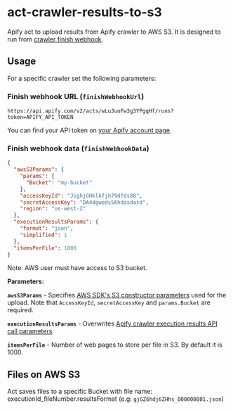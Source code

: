 # act-crawler-results-to-s3
Apify act to upload results from Apify crawler to AWS S3.
It is designed to run from [crawler finish webhook](https://www.apify.com/docs#crawler-finishWebhookUrl).

## Usage

For a specific crawler set the following parameters:

### Finish webhook URL (`finishWebhookUrl`)
```
https://api.apify.com/v2/acts/wLuJuoFw3g3YPgqHf/runs?token=APIFY_API_TOKEN
```

You can find your API token on [your Apify account page](https://my.apify.com/account#/integrations).

### Finish webhook data (`finishWebhookData`)
```json
{
  "awsS3Params": {
    "params": {
      "Bucket": "my-bucket"
    },
    "accessKeyId": "JighjGHklkfjh79dfds80",
    "secretAccessKey": "DA4dgweds56hdasdasd",
    "region": "us-west-2"
  },
  "executionResultsParams": {
    "format": "json",
    "simplified": 1
  },
  "itemsPerFile": 1000
}
```
Note: AWS user must have access to S3 bucket.

**Parameters:**

**`awsS3Params`** - Specifies [AWS SDK's S3 constructor parameters](http://docs.aws.amazon.com/AWSJavaScriptSDK/latest/AWS/S3.html#constructor-property) used for the upload. Note that `AccessKeyId`, `secretAccessKey` and `params.Bucket` are required.

**`executionResultsParams`** - Overwrites [Apify crawler execution results API call parameters](https://www.apify.com/docs/api/v2#/reference/results/execution-results/get-execution-results).

**`itemsPerFile`** - Number of web pages to store per file in S3. By default it is 1000.

## Files on AWS S3
Act saves files to a specific Bucket with file name:
executionId_fileNumber.resultsFormat (e.g: `gjGZ6hdj6ZHhs_000000001.json`)
